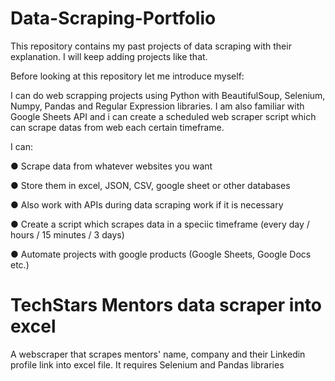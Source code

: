 # Data-Scraping-Portfolio
This repository contains my past projects of data scraping with their explanation.
I will keep adding projects like that.

Before looking at this repository let me introduce myself:

I can do web scrapping projects using Python with BeautifulSoup, Selenium, Numpy, Pandas and Regular Expression libraries. I am also familiar with Google Sheets API and i can create a scheduled web scraper script which can scrape datas from web each certain timeframe.

I can:

● Scrape data from whatever websites you want

● Store them in excel, JSON, CSV, google sheet or other databases

● Also work with APIs during data scraping work if it is necessary

● Create a script which scrapes data in a speciic timeframe (every day / hours / 15 minutes / 3 days)

● Automate projects with google products (Google Sheets, Google Docs etc.)

# TechStars Mentors data scraper into excel

 A webscraper that scrapes mentors' name, company and their Linkedin profile link into excel file.
 It requires Selenium and Pandas libraries
